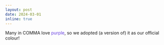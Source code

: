 ```yaml
---
layout: post
date: 2024-03-01
inline: true
---
```


Many in COMMA love <span style="color:#6941e1">purple</span>, so we adopted (a version of) it as our official colour!
